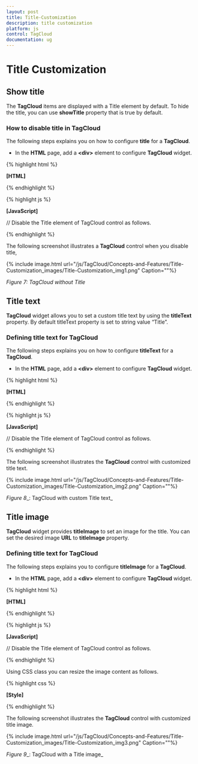 ```yaml
---
layout: post
title: Title-Customization
description: title customization
platform: js
control: TagCloud
documentation: ug
---
```


# Title Customization

## Show title

The **TagCloud** items are displayed with a Title element by default. To hide the title, you can use **showTitle** property that is true by default.

### How to disable title in TagCloud

The following steps explains you on how to configure **title** for a **TagCloud**.

* In the **HTML** page, add a **&lt;div&gt;** element to configure **TagCloud** widget.

{% highlight html %}

**[HTML]**
         <div id="techweblist"></div>

{% endhighlight %}

{% highlight js %}

**[JavaScript]**

// Disable the Title element of TagCloud control as follows.
<script>
    $("#techweblist").ejTagCloud({
                showTitle:false, 
                dataSource: websiteCollection
            });
</script>

{% endhighlight %}

The following screenshot illustrates a **TagCloud** control when you disable title,

{% include image.html url="/js/TagCloud/Concepts-and-Features/Title-Customization_images/Title-Customization_img1.png" Caption=""%}

_Figure 7: TagCloud without Title_

## Title text

**TagCloud** widget allows you to set a custom title text by using the **titleText** property. By default titleText property is set to string value “Title”.

### Defining title text for TagCloud

The following steps explains you on how to configure **titleText** for a **TagCloud**.

* In the **HTML** page, add a **&lt;div&gt;** element to configure **TagCloud** widget.

{% highlight html %}

**[HTML]**
         <div id="techweblist"></div>

{% endhighlight %}

{% highlight js %}

**[JavaScript]**

// Disable the Title element of TagCloud control as follows.
<script>
    $("#techweblist").ejTagCloud({
                showTitle:true, 
                titleText: "Tech Sites",
                dataSource: websiteCollection
            });

</script>

{% endhighlight %}


The following screenshot illustrates the **TagCloud** control with customized title text.

{% include image.html url="/js/TagCloud/Concepts-and-Features/Title-Customization_images/Title-Customization_img2.png" Caption=""%}

_Figure_ _8__: TagCloud with custom Title text_

## Title image

**TagCloud** widget provides **titleImage** to set an image for the title. You can set the desired image **URL** to **titleImage** property.

### Defining title text for TagCloud

The following steps explains you to configure **titleImage** for a **TagCloud**.

* In the **HTML** page, add a **&lt;div&gt;** element to configure **TagCloud** widget.

{% highlight html %}

**[HTML]**
         <div id="techweblist"></div>

{% endhighlight %}

{% highlight js %}

**[JavaScript]**

// Disable the Title element of TagCloud control as follows.
<script>
   $("#techweblist").ejTagCloud({
        titleImage: "http://js.syncfusion.com/demos/web/images/waitingpopup/js_logo.png",
        titleText: "Tech Sites",
        dataSource: websiteCollection
 });
</script>

{% endhighlight %}


Using CSS class you can resize the image content as follows.



{% highlight css %}

**[Style]**
<style type="text/css">
**.e-title-img** {
            height::35px;
            width:35px;
        }
    </style>


{% endhighlight %}



The following screenshot illustrates the **TagCloud** control with customized title image.

{% include image.html url="/js/TagCloud/Concepts-and-Features/Title-Customization_images/Title-Customization_img3.png" Caption=""%}

_Figure_ _9__: TagCloud with a Title image_

